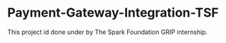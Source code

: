 # Payment-Gateway-Integration-TSF
This project id done under by The Spark Foundation GRIP internship.
